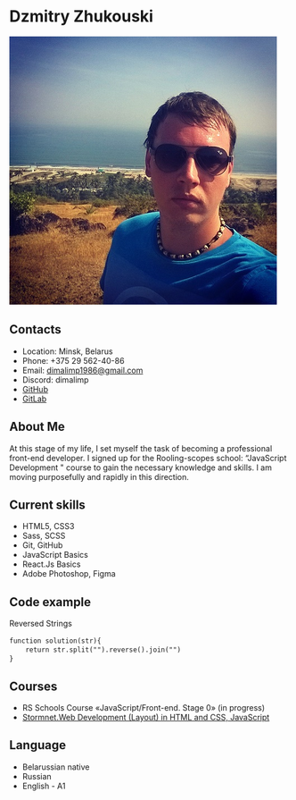# Dzmitry Zhukouski

![avatar](./img/avatar.jpg "Dzmitry Zhukouski")

## Contacts

- Location: Minsk, Belarus
- Phone: +375 29 562-40-86
- Email: dimalimp1986@gmail.com
- Discord: dimalimp
- [GitHub](https://github.com/Dimalimp)
- [GitLab](https://gitlab.com/dimalimp)

## About Me

At this stage of my life, I set myself the task of becoming a professional front-end developer. I signed up for the Rooling-scopes school: “JavaScript Development " course to gain the necessary knowledge and skills. I am moving purposefully and rapidly in this direction.

## Current skills

- HTML5, CSS3
- Sass, SCSS
- Git, GitHub
- JavaScript Basics
- React.Js Basics
- Adobe Photoshop, Figma

## Code example

Reversed Strings

```
function solution(str){
    return str.split("").reverse().join("")
}
```

## Courses

- RS Schools Course «JavaScript/Front-end. Stage 0» (in progress)
- [Stormnet.Web Development (Layout) in HTML and CSS, JavaScript](https://www.it-courses.by/courses/kursy-web-dizajna-verstki-html-i-css/)

## Language

- Belarussian native
- Russian
- English - A1
